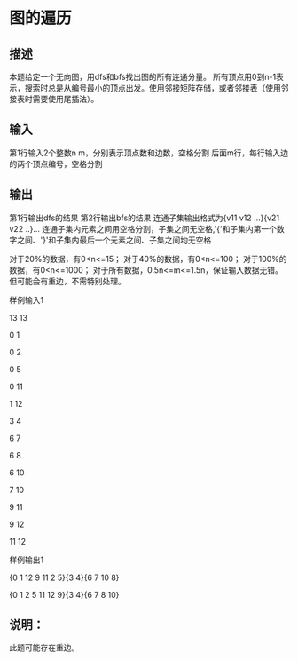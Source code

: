 # 图的遍历
## 描述
本题给定一个无向图，用dfs和bfs找出图的所有连通分量。
所有顶点用0到n-1表示，搜索时总是从编号最小的顶点出发。使用邻接矩阵存储，或者邻接表（使用邻接表时需要使用尾插法）。

## 输入
第1行输入2个整数n m，分别表示顶点数和边数，空格分割
后面m行，每行输入边的两个顶点编号，空格分割

## 输出
第1行输出dfs的结果
第2行输出bfs的结果
连通子集输出格式为{v11 v12 ...}{v21 v22 ..}... 连通子集内元素之间用空格分割，子集之间无空格,'{'和子集内第一个数字之间、'}'和子集内最后一个元素之间、子集之间均无空格

对于20%的数据，有0<n<=15；
对于40%的数据，有0<n<=100；
对于100%的数据，有0<n<=1000；
对于所有数据，0.5n<=m<=1.5n，保证输入数据无错。但可能会有重边，不需特别处理。

样例输入1

13 13

0 1

0 2

0 5

0 11

1 12

3 4

6 7

6 8

6 10

7 10

9 11

9 12

11 12

样例输出1

{0 1 12 9 11 2 5}{3 4}{6 7 10 8}

{0 1 2 5 11 12 9}{3 4}{6 7 8 10}

## 说明：

此题可能存在重边。
